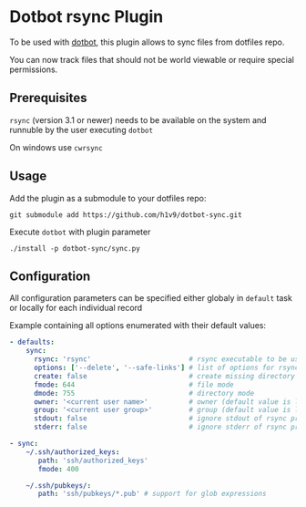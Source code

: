 # Dotbot rsync Plugin

To be used with [dotbot](https://github.com/anishathalye/dotbot),
this plugin allows to sync files from dotfiles repo.

You can now track files that should not be world viewable or require special permissions.

## Prerequisites

`rsync` (version 3.1 or newer) needs to be available on the system and runnuble by the user executing `dotbot`

On windows use `cwrsync`

## Usage

Add the plugin as a submodule to your dotfiles repo:

```
git submodule add https://github.com/h1v9/dotbot-sync.git
```

Execute `dotbot` with plugin parameter

```
./install -p dotbot-sync/sync.py
```

## Configuration

All configuration parameters can be specified either globaly in `default` task or locally for each individual record

Example containing all options enumerated with their default values:

```yaml
- defaults:
    sync:
      rsync: 'rsync'                        # rsync executable to be used
      options: ['--delete', '--safe-links'] # list of options for rsync
      create: false                         # create missing directory hierarchy
      fmode: 644                            # file mode
      dmode: 755                            # directory mode
      owner: '<current user name>'          # owner (default value is looked up at runtime)
      group: '<current user group>'         # group (default value is looked up at runtime)
      stdout: false                         # ignore stdout of rsync process
      stderr: false                         # ignore stderr of rsync process

- sync:
    ~/.ssh/authorized_keys:
       path: 'ssh/authorized_keys'
       fmode: 400

    ~/.ssh/pubkeys/:
       path: 'ssh/pubkeys/*.pub' # support for glob expressions
```
